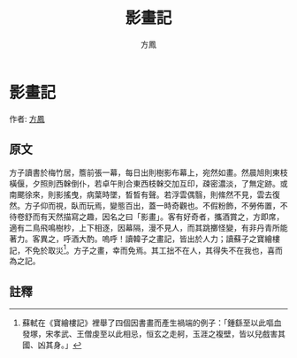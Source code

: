 ﻿---
title: '影畫記'
author: '方鳳'
tags: ['小品文']
---
# 影畫記
作者: [方鳳](https://zh.wikipedia.org/wiki/%E6%96%B9%E9%B5%AC_(%E6%AD%A3%E5%BE%B7%E9%80%B2%E5%A3%AB))

## 原文
方子讀書於梅竹居，簷前張一幕，每日出則樹影布幕上，宛然如畫。然晨旭則東枝橫偃，夕照則西榦倒仆，若卓午則合東西枝榦交加互印，疎密濃淡，了無定跡。或南颸徐來，則影搖曳，病葉時墜，晳晳有聲。若浮雲偶翳，則絛然不見，雲去復然。方子仰而視，臥而玩焉，變態百出，蓋一時奇觀也。不假粉飾，不勞佈置，不待卷舒而有天然描寫之趣，因名之曰「影畫」。客有好奇者，攜酒賞之，方即席，適有二鳥飛鳴樹杪，上下相逐，因幕隔，漫不見人，而其跳擲怪變，有非丹青所能著力。客異之，呼酒大酌。嗚呼！讀韓子之畫記，皆出於人力；讀蘇子之寶繪樓記，不免於取災[^1]。方子之畫，幸而免焉。其工拙不在人，其得失不在我也，喜而為之記。

## 註釋
[^1]: 蘇軾在《寶繪樓記》裡舉了四個因書畫而產生禍端的例子：「鍾繇至以此嘔血發塚，宋孝武、王僧虔至以此相忌，恒玄之走舸，玉涯之複壁，皆以兒戲害其國、凶其身。」